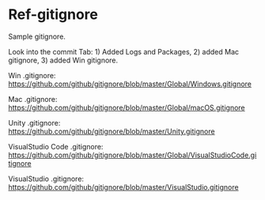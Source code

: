 # Ref-gitignore

Sample gitignore.

Look into the commit Tab: 1) Added Logs and Packages, 2) added Mac gitignore, 3) added Win gitignore.

Win .gitignore: https://github.com/github/gitignore/blob/master/Global/Windows.gitignore

Mac .gitignore: https://github.com/github/gitignore/blob/master/Global/macOS.gitignore

Unity .gitignore: https://github.com/github/gitignore/blob/master/Unity.gitignore

VisualStudio Code .gitignore: https://github.com/github/gitignore/blob/master/Global/VisualStudioCode.gitignore

VisualStudio .gitignore: https://github.com/github/gitignore/blob/master/VisualStudio.gitignore